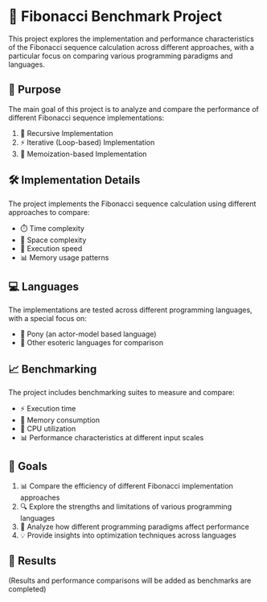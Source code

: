 # 🧮 Fibonacci Benchmark Project

This project explores the implementation and performance characteristics of the Fibonacci sequence calculation across different approaches, with a particular focus on comparing various programming paradigms and languages.

## 🎯 Purpose

The main goal of this project is to analyze and compare the performance of different Fibonacci sequence implementations:

1. 🔄 Recursive Implementation
2. ⚡ Iterative (Loop-based) Implementation
3. 🧠 Memoization-based Implementation

## 🛠️ Implementation Details

The project implements the Fibonacci sequence calculation using different approaches to compare:
- ⏱️ Time complexity
- 💾 Space complexity
- 🚀 Execution speed
- 📊 Memory usage patterns

## 💻 Languages

The implementations are tested across different programming languages, with a special focus on:
- 🐎 Pony (an actor-model based language)
- 🔮 Other esoteric languages for comparison

## 📈 Benchmarking

The project includes benchmarking suites to measure and compare:
- ⚡ Execution time
- 🧮 Memory consumption
- 🔋 CPU utilization
- 📊 Performance characteristics at different input scales

## 🎯 Goals

1. 📊 Compare the efficiency of different Fibonacci implementation approaches
2. 🔍 Explore the strengths and limitations of various programming languages
3. 🧪 Analyze how different programming paradigms affect performance
4. 💡 Provide insights into optimization techniques across languages

## 📝 Results

(Results and performance comparisons will be added as benchmarks are completed)
